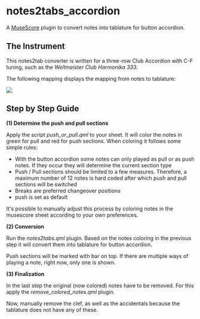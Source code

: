 # notes2tabs_accordion

A [MuseScore](https://musescore.org/en) plugin to convert notes into tablature for button accordion.





## The Instrument

This notes2tab converter is written for a three-row Club Accordion with C-F tuning, such as the *Weltmeister Club Harmonika 333*.

The following mapping displays the mapping from notes to tablature:

![](/home/natalie/Documents/Noten2Griffschrift/notes2tab_accordion/conversion_table.png)







## Step by Step Guide



**(1)  Determine the push and pull sections**

Apply the script *push_or_pull.qml* to your sheet. It will color the notes in green for pull and red for push sections. When coloring it follows some simple rules:

- With the button accordion some notes can only played as pull or as push notes. If they occur they will determine the current section type
- Push / Pull sections should be limited to a few measures. Therefore, a maximum number of 12 notes is hard coded after which push and pull sections will be switched
- Breaks are preferred changeover positions
- push is set as default

It's possible to manually adjust this process by coloring notes in the musescore sheet according to your own preferences.



**(2) Conversion**

Run the *notes2tabs.qml* plugin. Based on the notes coloring in the previous step it will convert them into tablature for button accordion.

Push sections will be marked with bar on top. If there are multiple ways of playing a note, right now, only one is shown.



**(3) Finalization**

In the last step the original (now colored) notes have to be removed. For this apply the *remove_colored_notes.qml* plugin.

Now, manually remove the clef, as well as the accidentals because the tablature does not have any of these.
